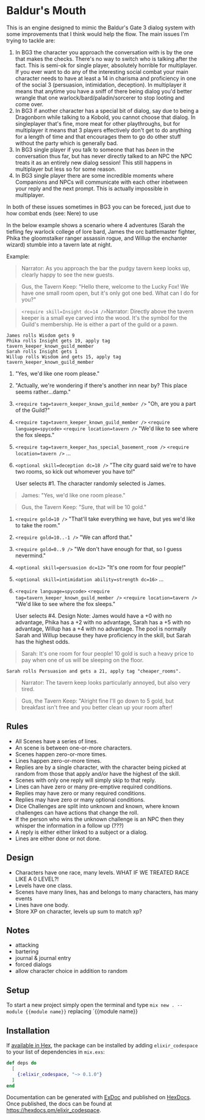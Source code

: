 # Baldur's Mouth

This is an engine designed to mimic the Baldur's Gate 3 dialog system with some improvements that I think would help the flow. The main issues I'm trying to tackle are:

1. In BG3 the character you approach the conversation with is by the one that makes the checks. There's no way to switch who is talking after the fact. This is semi-ok for single player, absolutely horrible for multiplayer. If you ever want to do any of the interesting social combat your main character needs to have at least a 14 in charisma and proficiency in one of the social 3 (persuasion, intimidation, deception). In multiplayer it means that anytime you have a sniff of there being dialog you'd better wrangle that one warlock/bard/paladin/sorcerer to stop looting and come over.
2. In BG3 if another character has a special bit of dialog, say due to being a Dragonborn while talking to a Kobold, you cannot choose that dialog. In singleplayer that's fine, more meat for other playthroughs, but for multiplayer it means that 3 players effectively don't get to do anything for a length of time and that encourages them to go do other stuff without the party which is generally bad.
3. In BG3 single player if you talk to someone that has *been* in the conversation thus far, but has never directly talked to an NPC the NPC treats it as an entirely new dialog session! This still happens in multiplayer but less so for some reason.
4. In BG3 single player there are some incredible moments where Companions and NPCs will communicate with each other inbetween your reply and the next prompt. This is actually impossible in multiplayer.

In both of these issues sometimes in BG3 you can be foreced, just due to how combat ends (see: Nere) to use

In the below example shows a scenario where 4 adventures (Sarah the tiefling fey warlock college of lore bard, James the orc battlemaster fighter, Phika the gloomstalker ranger assassin rogue, and Willup the enchanter wizard) stumble into a tavern late at night.

Example:

> Narrator: As you approach the bar the pudgy tavern keep looks up, clearly happy to see the new guests.

> Gus, the Tavern Keep: "Hello there, welcome to the Lucky Fox! We have one small room open, but it's only got one bed. What can I do for you?"

> `<require skill=Insight dc=14 />`Narrator: Directly above the tavern keeper is a small eye carved into the wood. It's the symbol for the Guild's membership. He is either a part of the guild or a pawn.

    James rolls Wisdom gets 9
    Phika rolls Insight gets 19, apply tag tavern_keeper_known_guild_member
    Sarah rolls Insight gets 1
    Willup rolls Wisdom and gets 15, apply tag tavern_keeper_known_guild_member

1. "Yes, we'd like one room please."
2. "Actually, we're wondering if there's another inn near by? This place seems rather...damp."
3. `<require tag=tavern_keeper_known_guild_member />` "Oh, are you a part of the Guild?"
4. `<require tag=tavern_keeper_known_guild_member />` `<require language=spycode>` `<require location=tavern />` "We'd like to see where the fox sleeps."
4. `<require tag=tavern_keeper_has_special_basement_room />` `<require location=tavern />` ...
5. `<optional skill=deception dc=18 />` "The city guard said we're to have two rooms, so kick out whomever you have to!"

    User selects #1. The character randomly selected is James.

> James: "Yes, we'd like one room please."

> Gus, the Tavern Keep: "Sure, that will be 10 gold."

1. `<require gold=10 />` "That'll take everything we have, but yes we'd like to take the room."
2. `<require gold=10..-1 />` "We can afford that."
3. `<require gold=0..9 />` "We don't have enough for that, so I guess nevermind."
4. `<optional skill=persuasion dc=12>` "It's one room for four people!"
4. `<optional skill=intimidation ability=strength dc=16>` ...
5. `<require language=spycode>` `<require tag=tavern_keeper_known_guild_member />` `<require location=tavern />` "We'd like to see where the fox sleeps."

    User selects #4.
    Design Note: James would have a +0 with no advantage, Phika has a +2 with no advantage, Sarah has a +5 with no advantage, Willup has a +4 with no advantage. The pool is normally Sarah and Willup because they have proficiency in the skill, but Sarah has the highest odds.

> Sarah: It's one room for four people! 10 gold is such a heavy price to pay when one of us will be sleeping on the floor.

    Sarah rolls Persuasion and gets a 21, apply tag "cheaper_rooms".

> Narrator: The tavern keep looks particularly annoyed, but also very tired.

> Gus, the Tavern Keep: "Alright fine I'll go down to 5 gold, but breakfast isn't free and you better clean up your room after!

## Rules

- All Scenes have a series of lines.
- An scene is between one-or-more characters.
- Scenes happen zero-or-more times.
- Lines happen zero-or-more times.
- Replies are by a single character, with the character being picked at random from those that apply and/or have the highest of the skill.
- Scenes with only one reply will simply skip to that reply.
- Lines can have zero or many pre-emptive required conditions.
- Replies may have zero or many required conditions.
- Replies may have zero or many optional conditions.
- Dice Challenges are split into unknown and known, where known challenges can have actions that change the roll.
- If the person who wins the unknown challenge is an NPC then they whisper the information in a follow up (???)
- A reply is either either linked to a subject or a dialog.
- Lines are either done or not done.


## Design

- Characters have one race, many levels. WHAT IF WE TREATED RACE LIKE A 0 LEVEL?!
- Levels have one class.
- Scenes have many lines, has and belongs to many characters, has many events
- Lines have one body.
- Store XP on character, levels up sum to match xp?


## Notes

 - attacking
 - bartering
 - journal & journal entry
 - forced dialogs
 - allow character choice in addition to random


## Setup

To start a new project simply open the terminal and type `mix new . --module {{module name}}` replacing `{{module name}}

## Installation

If [available in Hex](https://hex.pm/docs/publish), the package can be installed
by adding `elixir_codespace` to your list of dependencies in `mix.exs`:

```elixir
def deps do
  [
    {:elixir_codespace, "~> 0.1.0"}
  ]
end
```

Documentation can be generated with [ExDoc](https://github.com/elixir-lang/ex_doc)
and published on [HexDocs](https://hexdocs.pm). Once published, the docs can
be found at <https://hexdocs.pm/elixir_codespace>.
